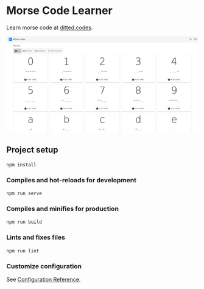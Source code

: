 # Morse Code Learner
 
Learn morse code at [ditted.codes](https://ditted.codes).

![Ditted codes screenshot](/screenshot.png "Ditted.codes")

## Project setup
```
npm install
```

### Compiles and hot-reloads for development
```
npm run serve
```

### Compiles and minifies for production
```
npm run build
```

### Lints and fixes files
```
npm run lint
```

### Customize configuration
See [Configuration Reference](https://cli.vuejs.org/config/).
